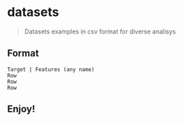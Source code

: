 # datasets

> Datasets examples in csv format for diverse analisys

## Format

```
Target | Features (any name)
Row
Row
Row
```

## Enjoy! 
